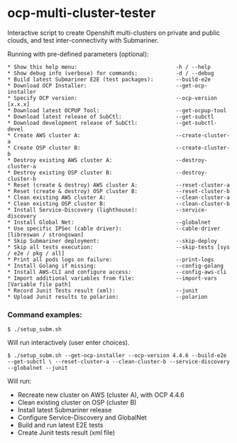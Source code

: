# ocp-multi-cluster-tester
Interactive script to create Openshift multi-clusters on private and public clouds, and test inter-connectivity with Submariner.

Running with pre-defined parameters (optional):
```
* Show this help menu:                               -h / --help
* Show debug info (verbose) for commands:            -d / --debug
* Build latest Submariner E2E (test packages):       --build-e2e
* Download OCP Installer:                            --get-ocp-installer
* Specify OCP version:                               --ocp-version [x.x.x]
* Download latest OCPUP Tool:                        --get-ocpup-tool
* Download latest release of SubCtl:                 --get-subctl
* Download development release of SubCtl:            --get-subctl-devel
* Create AWS cluster A:                              --create-cluster-a
* Create OSP cluster B:                              --create-cluster-b
* Destroy existing AWS cluster A:                    --destroy-cluster-a
* Destroy existing OSP cluster B:                    --destroy-cluster-b
* Reset (create & destroy) AWS cluster A:            --reset-cluster-a
* Reset (create & destroy) OSP cluster B:            --reset-cluster-b
* Clean existing AWS cluster A:                      --clean-cluster-a
* Clean existing OSP cluster B:                      --clean-cluster-b
* Install Service-Discovery (lighthouse):            --service-discovery
* Install Global Net:                                --globalnet
* Use specific IPSec (cable driver):                 --cable-driver [libreswan / strongswan]
* Skip Submariner deployment:                        --skip-deploy
* Skip all tests execution:                          --skip-tests [sys / e2e / pkg / all]
* Print all pods logs on failure:                    --print-logs
* Install Golang if missing:                         --config-golang
* Install AWS-CLI and configure access:              --config-aws-cli
* Import additional variables from file:             --import-vars  [Variable file path]
* Record Junit Tests result (xml):                   --junit
* Upload Junit results to polarion:                  --polarion
```

### Command examples:

`$ ./setup_subm.sh`

  Will run interactively (user enter choices).

`$ ./setup_subm.sh --get-ocp-installer --ocp-version 4.4.6 --build-e2e --get-subctl \
   --reset-cluster-a --clean-cluster-b --service-discovery --globalnet --junit`

  Will run:
  - Recreate new cluster on AWS (cluster A), with OCP 4.4.6
  - Clean existing cluster on OSP (cluster B)
  - Install latest Submariner release
  - Configure Service-Discovery and GlobalNet
  - Build and run latest E2E tests
  - Create Junit tests result (xml file)
